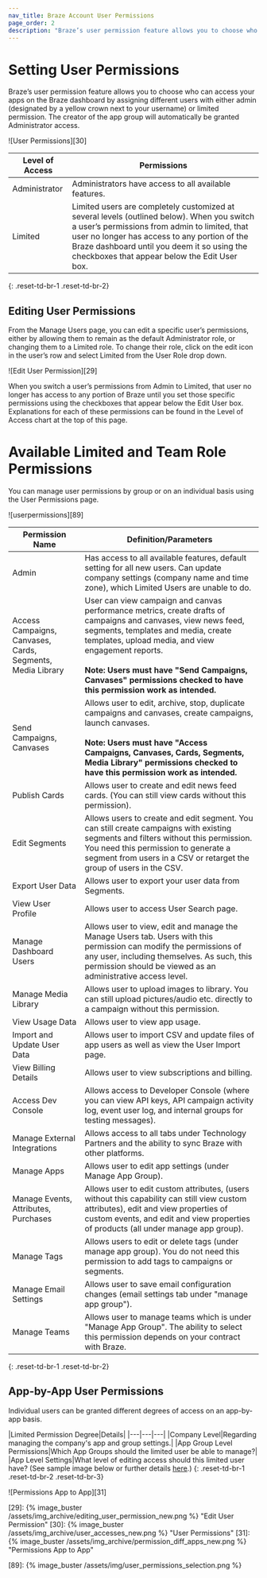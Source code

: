 ```yaml
---
nav_title: Braze Account User Permissions
page_order: 2
description: "Braze’s user permission feature allows you to choose who can access your apps on the Braze dashboard by assigning different users with either admin or limited permission."
---
```


# Setting User Permissions
Braze’s user permission feature allows you to choose who can access your apps on the Braze dashboard by assigning different users with either admin (designated by a yellow crown next to your username) or limited permission. The creator of the app group will automatically be granted Administrator access.

![User Permissions][30]

|Level of Access|Permissions|
|---|---|
|Administrator|Administrators have access to all available features.|
|Limited|Limited users are completely customized at several levels (outlined below). When you switch a user’s permissions from admin to limited, that user no longer has access to any portion of the Braze dashboard until you deem it so using the checkboxes that appear below the Edit User box.|
{: .reset-td-br-1 .reset-td-br-2}

## Editing User Permissions
From the Manage Users page, you can edit a specific user’s permissions, either by allowing them to remain as the default Administrator role, or changing them to a Limited role. To change their role, click on the edit icon in the user’s row and select Limited from the User Role drop down.

![Edit User Permission][29]

When you switch a user’s permissions from Admin to Limited, that user no longer has access to any portion of Braze until you set those specific permissions using the checkboxes that appear below the Edit User box. Explanations for each of these permissions can be found in the Level of Access chart at the top of this page.

# Available Limited and Team Role Permissions

You can manage user permissions by group or on an individual basis using the User Permissions page.

![userpermissions][89]

|Permission Name|Definition/Parameters|
|---|---|
|Admin|Has access to all available features, default setting for all new users. Can update company settings (company name and time zone), which Limited Users are unable to do.|
|Access Campaigns, Canvases, Cards, Segments, Media Library| User can view campaign and canvas performance metrics, create drafts of campaigns and canvases, view news feed, segments, templates and media, create templates, upload media, and view engagement reports.<br><br>__Note: Users must have "Send Campaigns, Canvases" permissions checked to have this permission work as intended.__ |
|Send Campaigns, Canvases| Allows user to edit, archive, stop, duplicate campaigns and canvases, create campaigns, launch canvases.<br><br>__Note: Users must have "Access Campaigns, Canvases, Cards, Segments, Media Library" permissions checked to have this permission work as intended.__ |
|Publish Cards| Allows user to create and edit news feed cards. (You can still view cards without this permission).|
|Edit Segments| Allows users to create and edit segment. You can still create campaigns with existing segments and filters without this permission. You need this permission to generate a segment from users in a CSV or retarget the group of users in the CSV.|
|Export User Data| Allows user to export your user data from Segments.|
|View User Profile| Allows user to access User Search page.|
|Manage Dashboard Users| Allows user to view, edit and manage the Manage Users tab. Users with this permission can modify the permissions of any user, including themselves. As such, this permission should be viewed as an administrative access level.|
|Manage Media Library| Allows user to upload images to library. You can still upload pictures/audio etc. directly to a campaign without this permission.|
|View Usage Data| Allows user to view app usage.|
|Import and Update User Data| Allows user to import CSV and update files of app users as well as view the User Import page.|
|View Billing Details| Allows user to view subscriptions and billing. |
|Access Dev Console| Allows access to Developer Console (where you can view API keys, API campaign activity log, event user log, and internal groups for testing messages).|
|Manage External Integrations| Allows access to all tabs under Technology Partners and the ability to sync Braze with other platforms.|
|Manage Apps| Allows user to edit app settings (under Manage App Group).|
|Manage Events, Attributes, Purchases|Allows user to edit custom attributes, (users without this capability can still view custom attributes), edit and view properties of custom events, and edit and view properties of products (all under manage app group).|
|Manage Tags|Allows users to edit or delete tags (under manage app group). You do not need this permission to add tags to campaigns or segments.|
|Manage Email Settings|Allows user to save email configuration changes (email settings tab under "manage app group").|
|Manage Teams|Allows user to manage teams which is under "Manage App Group". The ability to select this permission depends on your contract with Braze.|
{: .reset-td-br-1 .reset-td-br-2}

## App-by-App User Permissions

Individual users can be granted different degrees of access on an app-by-app basis.

|Limited Permission Degree|Details|
|---|---|---|
|Company Level|Regarding managing the company's app and group settings.|
|App Group Level Permissions|Which App Groups should the limited user be able to manage?|
|App Level Settings|What level of editing access should this limited user have? (See sample image below or further details [here][76].)
{: .reset-td-br-1 .reset-td-br-2 .reset-td-br-3}

![Permissions App to App][31]



[29]: {% image_buster /assets/img_archive/editing_user_permission_new.png %} "Edit User Permission"
[30]: {% image_buster /assets/img_archive/user_accesses_new.png %} "User Permissions"
[31]: {% image_buster /assets/img_archive/permission_diff_apps_new.png %} "Permissions App to App"








[76]: {{site.baseurl}}/user_guide/administrative/manage_your_braze_users/user_permissions/

[89]: {% image_buster /assets/img/user_permissions_selection.png %}
